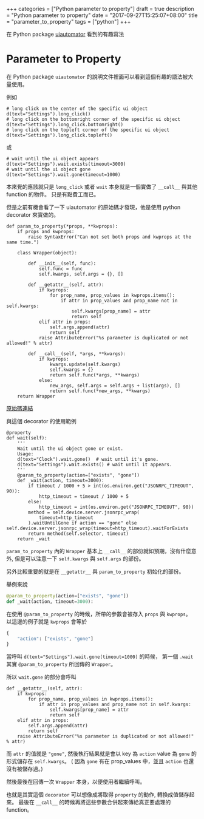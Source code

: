 +++
categories = ["Python parameter to property"]
draft = true
description = "Python parameter to property"
date = "2017-09-27T15:25:07+08:00"
title = "parameter_to_property"
tags = ["python"]
+++

在 Python package [uiautomator](https://github.com/xiaocong/uiautomator) 看到的有趣寫法

<!--more-->

# Parameter to Property

在 Python package `uiautomator` 的說明文件裡面可以看到這個有趣的語法被大量使用。

例如

```
# long click on the center of the specific ui object
d(text="Settings").long_click()
# long click on the bottomright corner of the specific ui object
d(text="Settings").long_click.bottomright()
# long click on the topleft corner of the specific ui object
d(text="Settings").long_click.topleft()
```

或

```
# wait until the ui object appears
d(text="Settings").wait.exists(timeout=3000)
# wait until the ui object gone
d(text="Settings").wait.gone(timeout=1000)
```

本來覺的應該就只是 `long_click` 或者 `wait` 本身就是一個實做了 `__call__` 與其他 function 的物件。
只是有點費工而已。

但是之前有機會看了一下 uiautomator 的原始碼才發現，他是使用 python decorator 來實做的。

```
def param_to_property(*props, **kwprops):
    if props and kwprops:
        raise SyntaxError("Can not set both props and kwprops at the same time.")

    class Wrapper(object):

        def __init__(self, func):
            self.func = func
            self.kwargs, self.args = {}, []

        def __getattr__(self, attr):
            if kwprops:
                for prop_name, prop_values in kwprops.items():
                    if attr in prop_values and prop_name not in self.kwargs:
                        self.kwargs[prop_name] = attr
                        return self
            elif attr in props:
                self.args.append(attr)
                return self
            raise AttributeError("%s parameter is duplicated or not allowed!" % attr)

        def __call__(self, *args, **kwargs):
            if kwprops:
                kwargs.update(self.kwargs)
                self.kwargs = {}
                return self.func(*args, **kwargs)
            else:
                new_args, self.args = self.args + list(args), []
                return self.func(*new_args, **kwargs)
    return Wrapper

``` 

[原始碼連結](https://github.com/xiaocong/uiautomator/blob/master/uiautomator/__init__.py)

與這個 decorator 的使用範例

```
@property
def wait(self):
    '''
    Wait until the ui object gone or exist.
    Usage:
    d(text="Clock").wait.gone()  # wait until it's gone.
    d(text="Settings").wait.exists() # wait until it appears.
    '''
    @param_to_property(action=["exists", "gone"])
    def _wait(action, timeout=3000):
        if timeout / 1000 + 5 > int(os.environ.get("JSONRPC_TIMEOUT", 90)):
            http_timeout = timeout / 1000 + 5
        else:
            http_timeout = int(os.environ.get("JSONRPC_TIMEOUT", 90))
        method = self.device.server.jsonrpc_wrap(
            timeout=http_timeout
        ).waitUntilGone if action == "gone" else self.device.server.jsonrpc_wrap(timeout=http_timeout).waitForExists
        return method(self.selector, timeout)
    return _wait
```

`param_to_property` 內的 `Wrapper` 基本上 `__call__` 的部份就如預期，沒有什麼意外, 但是可以注意一下 `self.kwargs` 與 `self.args` 的部份。

另外比較重要的就是在 `__getattr__` 與 `param_to_property` 初始化的部份。

舉例來說

```python
@param_to_property(action=["exists", "gone"])
def _wait(action, timeout=3000):
```

在使用 `@param_to_property` 的時候，所帶的參數會被存入 `props` 與 `kwprops`。
以這邊的例子就是 `kwprops` 會等於 

```python
{
    "action": ["exists", "gone"]
}
```

當呼叫 `d(text="Settings").wait.gone(timeout=1000)` 的時候，
第一個 `.wait` 其實 `@param_to_property` 所回傳的 `Wrapper`。

所以 `wait.gone` 的部分會呼叫

```
def __getattr__(self, attr):
    if kwprops:
        for prop_name, prop_values in kwprops.items():
            if attr in prop_values and prop_name not in self.kwargs:
                self.kwargs[prop_name] = attr
                return self
    elif attr in props:
        self.args.append(attr)
        return self
    raise AttributeError("%s parameter is duplicated or not allowed!" % attr)
```

而 `attr` 的值就是 `"gone"`, 然後執行結果就是會以 key 為 `action` value 為 `gone` 的形式儲存在 `self.kwargs`。
( 因為 `gone` 有在 prop_values 中，並且 `action` 也還沒有被儲存過。)

然後最後在回傳一次 `Wrapper` 本身，以便使用者繼續呼叫。

也就是其實這個 `decorator` 可以想像成將取得 `property` 的動作, 轉換成值儲存起來。
最後在 `__call__` 的時候再將這些參數合併起來傳給真正要處理的 function。
